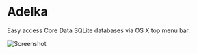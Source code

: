 Adelka
======

Easy access Core Data SQLite databases via OS X top menu bar.

![Screenshot](https://raw.github.com/petrsimek/Adelka/master/screenshot.png)
